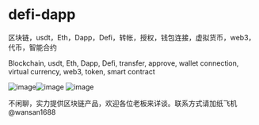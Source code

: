 # defi-dapp
区块链，usdt，Eth，Dapp，Defi，转帐，授权，钱包连接，虚拟货币，web3，代币，智能合约

Blockchain, usdt, Eth, Dapp, Defi, transfer, approve, wallet connection, virtual currency, web3, token, smart contract

![image](https://raw.githubusercontent.com/wansan66/defi-dapp/main/2022-04-19%2012.50.11.jpg)![image](https://github.com/wansan66/defi-dapp/blob/main/2022-04-19%2012.50.21.jpg?raw=true)
![image](https://github.com/wansan66/defi-dapp/blob/main/2022-04-19%2012.50.24.jpg?raw=true)

不闲聊，实力提供区块链产品，欢迎各位老板来详谈。联系方式请加纸飞机@wansan1688
